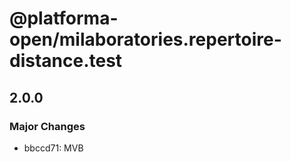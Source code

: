 # @platforma-open/milaboratories.repertoire-distance.test

## 2.0.0

### Major Changes

- bbccd71: MVB
